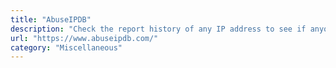 ```yaml
---
title: "AbuseIPDB"
description: "Check the report history of any IP address to see if anyone else has reported malicious activities"
url: "https://www.abuseipdb.com/"
category: "Miscellaneous"
---
```

